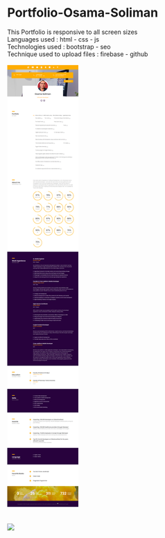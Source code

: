# Portfolio-Osama-Soliman
This Portfolio is responsive to all screen sizes
<br>
Languages used : html - css - js
<br>
Technologies used : bootstrap - seo
<br>
Technique used to upload files : firebase - github
<br>
<br>
<img src="osama-soliman/viewosamasoliman.png">
<br>
<br>

[<img src="https://img.shields.io/badge/Portfolio-%23000000.svg?&style=for-the-badge">](https://smsmware-os.web.app/)

